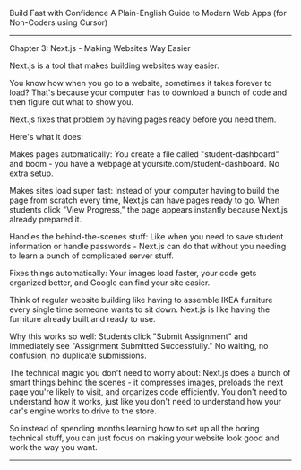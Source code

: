 Build Fast with Confidence
A Plain-English Guide to Modern Web Apps (for Non-Coders using Cursor)
________________________________________
Chapter 3: Next.js - Making Websites Way Easier

Next.js is a tool that makes building websites way easier.

You know how when you go to a website, sometimes it takes forever to load? That's because your computer has to download a bunch of code and then figure out what to show you.

Next.js fixes that problem by having pages ready before you need them.

Here's what it does:

Makes pages automatically: You create a file called "student-dashboard" and boom - you have a webpage at yoursite.com/student-dashboard. No extra setup.

Makes sites load super fast: Instead of your computer having to build the page from scratch every time, Next.js can have pages ready to go. When students click "View Progress," the page appears instantly because Next.js already prepared it.

Handles the behind-the-scenes stuff: Like when you need to save student information or handle passwords - Next.js can do that without you needing to learn a bunch of complicated server stuff.

Fixes things automatically: Your images load faster, your code gets organized better, and Google can find your site easier.

Think of regular website building like having to assemble IKEA furniture every single time someone wants to sit down. Next.js is like having the furniture already built and ready to use.

Why this works so well:
Students click "Submit Assignment" and immediately see "Assignment Submitted Successfully." No waiting, no confusion, no duplicate submissions.

The technical magic you don't need to worry about: Next.js does a bunch of smart things behind the scenes - it compresses images, preloads the next page you're likely to visit, and organizes code efficiently. You don't need to understand how it works, just like you don't need to understand how your car's engine works to drive to the store.

So instead of spending months learning how to set up all the boring technical stuff, you can just focus on making your website look good and work the way you want.
________________________________________
